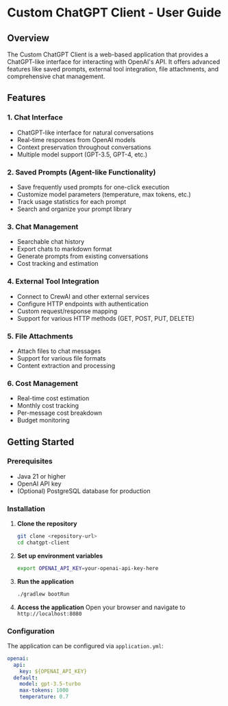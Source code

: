 # Custom ChatGPT Client - User Guide

## Overview

The Custom ChatGPT Client is a web-based application that provides a ChatGPT-like interface for interacting with OpenAI's API. It offers advanced features like saved prompts, external tool integration, file attachments, and comprehensive chat management.

## Features

### 1. **Chat Interface**
- ChatGPT-like interface for natural conversations
- Real-time responses from OpenAI models
- Context preservation throughout conversations
- Multiple model support (GPT-3.5, GPT-4, etc.)

### 2. **Saved Prompts (Agent-like Functionality)**
- Save frequently used prompts for one-click execution
- Customize model parameters (temperature, max tokens, etc.)
- Track usage statistics for each prompt
- Search and organize your prompt library

### 3. **Chat Management**
- Searchable chat history
- Export chats to markdown format
- Generate prompts from existing conversations
- Cost tracking and estimation

### 4. **External Tool Integration**
- Connect to CrewAI and other external services
- Configure HTTP endpoints with authentication
- Custom request/response mapping
- Support for various HTTP methods (GET, POST, PUT, DELETE)

### 5. **File Attachments**
- Attach files to chat messages
- Support for various file formats
- Content extraction and processing

### 6. **Cost Management**
- Real-time cost estimation
- Monthly cost tracking
- Per-message cost breakdown
- Budget monitoring

## Getting Started

### Prerequisites
- Java 21 or higher
- OpenAI API key
- (Optional) PostgreSQL database for production

### Installation

1. **Clone the repository**
   ```bash
   git clone <repository-url>
   cd chatgpt-client
   ```

2. **Set up environment variables**
   ```bash
   export OPENAI_API_KEY=your-openai-api-key-here
   ```

3. **Run the application**
   ```bash
   ./gradlew bootRun
   ```

4. **Access the application**
   Open your browser and navigate to `http://localhost:8080`

### Configuration

The application can be configured via `application.yml`:

```yaml
openai:
  api:
    key: ${OPENAI_API_KEY}
  default:
    model: gpt-3.5-turbo
    max-tokens: 1000
    temperature: 0.7
```
